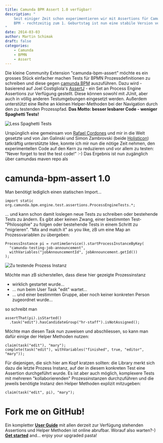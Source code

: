 ```yaml
---
title: Camunda BPM Assert 1.0 verfügbar!
description: "
    Seit einiger Zeit schon experimentieren wir mit Assertions für Camunda
    BPM - rechtzeitig zum 1. Geburtstag ist nun eine stabile Version verfügbar.
"
date: 2014-03-03
author: Martin Schimak
draft: false
categories:
    - Camunda
    - BPMN
    - Assert
---
```


Die kleine Community Extension "camunda-bpm-assert" möchte es ein grosses Stück einfacher machen Tests für BPMN Prozessdefinitionen zu schreiben und diese gegen [camunda BPM](http://camunda.org) auszuführen. Dazu wird - basierend auf Joel Costigliola's [AssertJ](http://joel-costigliola.github.io/assertj/) - ein Set an Process Engine Assertions zur Verfügung gestellt. Diese können sowohl mit JUnit, aber auch in völlig anderen Testumgebungen eingesetzt werden. Außerdem unterstützt eine Reihe an kleinen Helper-Methoden bei der Navigation durch den zu testenden Prozesspfad. **Das Motto: besser lesbarer Code - weniger Spaghetti Tests!**

![Less Spaghetti Tests](../img/camunda-bpm-assert-released.png)

Urspünglich eine gemeinsam von [Rafael Cordones](http://rafael.cordones.me) und mir in die Welt gesetzte und von Jan Galinski und Simon Zambrovski (beide [Holisticon](http://www.holisticon.de)) tatkräftig unterstützte Idee, konnte ich mir nun die nötige Zeit nehmen, den experimentellen Code auf den Kern zu reduzieren und vor allem zu testen: "Never forget to test the test code!" :-) Das Ergebnis ist nun zugänglich über camundas maven repo als

# camunda-bpm-assert 1.0

Man benötigt lediglich einen statischen Import…

	import static org.camunda.bpm.engine.test.assertions.ProcessEngineTests.*;

… und kann schon damit loslegen neue Tests zu schreiben oder bestehende Tests zu ändern. Es gibt aber keinen Zwang, einer bestimmten Test-"Philosophie" zu folgen oder bestehende Tests in einem Schritt zu "migrieren". "Mix and match it" as you like, zB um eine Map an Prozessvariablen zu übergeben:

	ProcessInstance pi = runtimeService().startProcessInstanceByKey(
      "camunda-testing-job-announcement",
      withVariables("jobAnnouncementId", jobAnnouncement.getId())
    );

![Zu testende Prozess Instanz](../img/process-instance-under-test.png)

Möchte man zB sicherstellen, dass diese hier gezeigte Prozessinstanz

 * wirklich gestartet wurde…
 * … nun beim User Task "edit" wartet…
 * … und einer bestimmten Gruppe, aber noch keiner konkreten Person zugeordnet wurde…

so schreibt man

    assertThat(pi).isStarted()
      .task("edit").hasCandidateGroup("hr-staff").isNotAssigned();

Möchte man diesen Task nun zuweisen und abschliessen, so kann man dafür einige der Helper Methoden nutzen:

    claim(task("edit"), "mary");
    complete(task("edit"), withVariables("finished", true, "editor", "mary"));

Für diejenigen, die sich hier am Kopf kratzen sollten: die Library merkt sich dazu die letzte Prozess Instanz, auf der in diesem konkreten Test eine Assertion durchgeführt wurde. Es ist aber auch möglich, komplexere Tests mit mehreren "kollaborierenden" Prozessinstanzen durchzuführen und die jeweils benötigte Instanz den Helper Methoden explizit mitzugeben:

    claim(task("edit", pi), "mary");

# Fork me on GitHub!

Ein kompletter **[User Guide](https://github.com/camunda/camunda-bpm-assert/blob/master/camunda-bpm-assert/README.md)** mit allen derzeit zur Verfügung stehenden Assertions und Helper Methoden ist online abrufbar. Worauf also warten?-) **[Get started](https://github.com/camunda/camunda-bpm-assert#getting-started)** and… enjoy your upgraded pasta!
